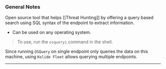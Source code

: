 ### General Notes

Open source tool that helps [[Threat Hunting]] by offering a query based search using SQL syntax of the endpoint to extract information.
- Can be used on any operating system.

> To use, run the `osqueryi` command in the shell.

Since running `OSQuery` on single endpoint only queries the data on this machine, using `Kolide Fleet` allows querying multiple endpoints.

---
